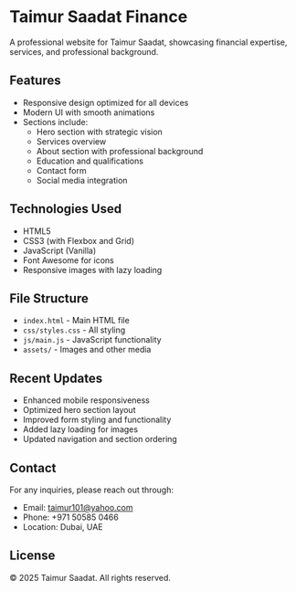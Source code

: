 # Taimur Saadat Finance

A professional website for Taimur Saadat, showcasing financial expertise, services, and professional background.

## Features

- Responsive design optimized for all devices
- Modern UI with smooth animations
- Sections include:
  - Hero section with strategic vision
  - Services overview
  - About section with professional background
  - Education and qualifications
  - Contact form
  - Social media integration

## Technologies Used

- HTML5
- CSS3 (with Flexbox and Grid)
- JavaScript (Vanilla)
- Font Awesome for icons
- Responsive images with lazy loading

## File Structure

- `index.html` - Main HTML file
- `css/styles.css` - All styling
- `js/main.js` - JavaScript functionality
- `assets/` - Images and other media

## Recent Updates

- Enhanced mobile responsiveness
- Optimized hero section layout
- Improved form styling and functionality
- Added lazy loading for images
- Updated navigation and section ordering

## Contact

For any inquiries, please reach out through:
- Email: taimur101@yahoo.com
- Phone: +971 50585 0466
- Location: Dubai, UAE

## License

© 2025 Taimur Saadat. All rights reserved. 